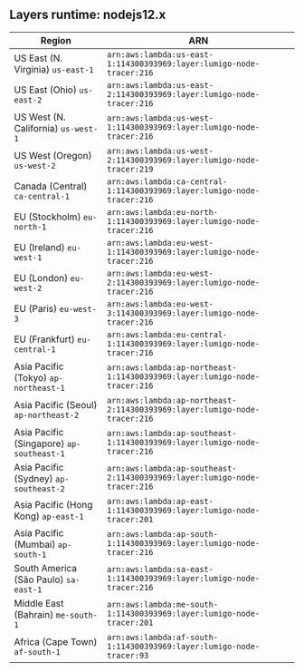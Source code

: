 Layers runtime: nodejs12.x
----
| Region | ARN |
| --- | --- |
|US East (N. Virginia)  `us-east-1`|`arn:aws:lambda:us-east-1:114300393969:layer:lumigo-node-tracer:216`|
|US East (Ohio)  `us-east-2`|`arn:aws:lambda:us-east-2:114300393969:layer:lumigo-node-tracer:216`|
|US West (N. California)  `us-west-1`|`arn:aws:lambda:us-west-1:114300393969:layer:lumigo-node-tracer:216`|
|US West (Oregon)  `us-west-2`|`arn:aws:lambda:us-west-2:114300393969:layer:lumigo-node-tracer:219`|
|Canada (Central)  `ca-central-1`|`arn:aws:lambda:ca-central-1:114300393969:layer:lumigo-node-tracer:216`|
|EU (Stockholm)  `eu-north-1`|`arn:aws:lambda:eu-north-1:114300393969:layer:lumigo-node-tracer:216`|
|EU (Ireland)  `eu-west-1`|`arn:aws:lambda:eu-west-1:114300393969:layer:lumigo-node-tracer:216`|
|EU (London)  `eu-west-2`|`arn:aws:lambda:eu-west-2:114300393969:layer:lumigo-node-tracer:216`|
|EU (Paris)  `eu-west-3`|`arn:aws:lambda:eu-west-3:114300393969:layer:lumigo-node-tracer:216`|
|EU (Frankfurt)  `eu-central-1`|`arn:aws:lambda:eu-central-1:114300393969:layer:lumigo-node-tracer:216`|
|Asia Pacific (Tokyo)  `ap-northeast-1`|`arn:aws:lambda:ap-northeast-1:114300393969:layer:lumigo-node-tracer:216`|
|Asia Pacific (Seoul)  `ap-northeast-2`|`arn:aws:lambda:ap-northeast-2:114300393969:layer:lumigo-node-tracer:216`|
|Asia Pacific (Singapore)  `ap-southeast-1`|`arn:aws:lambda:ap-southeast-1:114300393969:layer:lumigo-node-tracer:216`|
|Asia Pacific (Sydney)  `ap-southeast-2`|`arn:aws:lambda:ap-southeast-2:114300393969:layer:lumigo-node-tracer:216`|
|Asia Pacific (Hong Kong)  `ap-east-1`|`arn:aws:lambda:ap-east-1:114300393969:layer:lumigo-node-tracer:201`|
|Asia Pacific (Mumbai)  `ap-south-1`|`arn:aws:lambda:ap-south-1:114300393969:layer:lumigo-node-tracer:216`|
|South America (São Paulo)  `sa-east-1`|`arn:aws:lambda:sa-east-1:114300393969:layer:lumigo-node-tracer:216`|
|Middle East (Bahrain)  `me-south-1`|`arn:aws:lambda:me-south-1:114300393969:layer:lumigo-node-tracer:201`|
|Africa (Cape Town)  `af-south-1`|`arn:aws:lambda:af-south-1:114300393969:layer:lumigo-node-tracer:93`|
